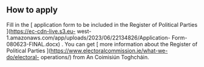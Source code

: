 ##  How to apply

Fill in the [ application form to be included in the Register of Political
Parties ](https://ec-cdn-live.s3.eu-
west-1.amazonaws.com/app/uploads/2023/06/22134826/Application-
Form-080623-FINAL.docx) . You can get [ more information about the Register of
Political Parties ](https://www.electoralcommission.ie/what-we-do/electoral-
operations/) from An Coimisiún Toghcháin.
